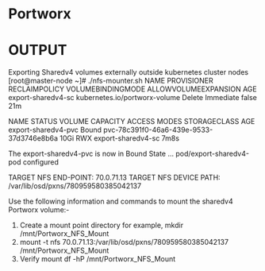 # Portworx
# OUTPUT
Exporting Sharedv4 volumes externally outside kubernetes cluster nodes
[root@master-node ~]# ./nfs-mounter.sh 
NAME                 PROVISIONER                     RECLAIMPOLICY   VOLUMEBINDINGMODE   ALLOWVOLUMEEXPANSION   AGE
export-sharedv4-sc   kubernetes.io/portworx-volume   Delete          Immediate           false                  21m

NAME                  STATUS   VOLUME                                     CAPACITY   ACCESS MODES   STORAGECLASS         AGE
export-sharedv4-pvc   Bound    pvc-78c391f0-46a6-439e-9533-37d3746e8b6a   10Gi       RWX            export-sharedv4-sc   7m8s

 The export-sharedv4-pvc is now in Bound State ... 
pod/export-sharedv4-pod configured

 TARGET NFS END-POINT: 70.0.71.13
 TARGET NFS DEVICE PATH: /var/lib/osd/pxns/780959580385042137

Use the following information and commands to mount the sharedv4 Portworx volume:- 

  1. Create a mount point directory for example, mkdir /mnt/Portworx_NFS_Mount
  2. mount -t nfs 70.0.71.13:/var/lib/osd/pxns/780959580385042137 /mnt/Portworx_NFS_Mount
  3. Verify mount df -hP /mnt/Portworx_NFS_Mount
